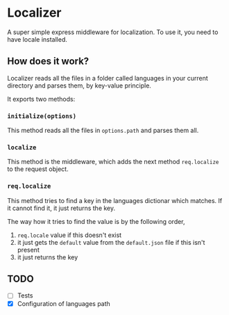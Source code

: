 # Localizer

A super simple express middleware for localization. To use it, you need to have locale installed.

## How does it work?
Localizer reads all the files in a folder called languages in your current directory and parses them, by key-value principle.

It exports two methods:

### `initialize(options)`
This method reads all the files in `options.path` and parses them all.

### `localize`
This method is the middleware, which adds the next method `req.localize` to the request object.

### `req.localize`
This method tries to find a key in the languages dictionar which matches. If it cannot find it, it just returns the key.

The way how it tries to find the value is by the following order,

1. `req.locale` value if this doesn't exist
2. it just gets the `default` value from the `default.json` file if this isn't present
3. it just returns the key

## TODO
- [ ] Tests
- [x] Configuration of languages path